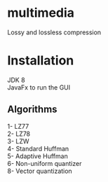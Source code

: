  multimedia
 ======
Lossy and lossless compression

Installation
==============
JDK 8 <br />
JavaFx to run the GUI <br />

Algorithms
-
1- LZ77 <br />
2- LZ78 <br />
3- LZW <br />
4- Standard Huffman <br />
5- Adaptive Huffman <br />
6- Non-uniform quantizer <br />
8- Vector quantization <br />
